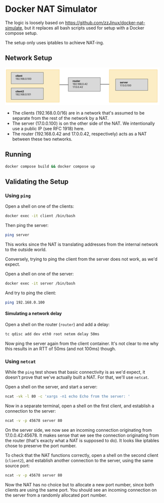 # Docker NAT Simulator

The logic is loosely based on https://github.com/zzJinux/docker-nat-simulate, but it replaces all bash scripts used for setup with a Docker compose setup.

The setup only uses iptables to achieve NAT-ing.

## Network Setup

<img title="Network Setup" src="network.png">

* The clients (192.168.0.0/16) are in a network that's assumed to be separate from the rest of the network by a NAT.
* The server (17.0.0.100) is on the other side of the NAT. We intentionally use a public IP (see RFC 1918) here.
* The router (192.168.0.42 and 17.0.0.42, respectively) acts as a NAT between these two networks.

## Running

```bash
docker compose build && docker compose up
```

## Validating the Setup

### Using `ping`

Open a shell on one of the clients:
```bash
docker exec -it client /bin/bash
```

Then ping the server:
```bash
ping server
```

This works since the NAT is translating addresses from the internal network to the outside world.

Conversely, trying to ping the client from the server does not work, as we'd expect.

Open a shell on one of the server:
```bash
docker exec -it server /bin/bash
```

And try to ping the client:
```bash
ping 192.168.0.100
```

#### Simulating a network delay

Open a shell on the router (`router`) and add a delay:
```bash
tc qdisc add dev eth0 root netem delay 50ms
```

Now ping the server again from the client container. It's not clear to me why this results in an RTT of 50ms (and not 100ms) though.

### Using `netcat`

While the `ping` test shows that basic connectivity is as we'd expect, it doesn't prove that we've actually built a NAT. For that, we'll use `netcat`.

Open a shell on the server, and start a server:
```bash
ncat -vk -l 80 -c 'xargs -n1 echo Echo from the server: '
```

Now in a separate terminal, open a shell on the first client, and establish a connection to the server:
```bash
ncat -v -p 45678 server 80
```

On the server side, we now see an incoming connection originating from 17.0.0.42:45678. It makes sense that we see the connection originating from the router (that's exacty what a NAT is supposed to do). It looks like iptables chose to preserve the port number.

To check that the NAT functions correctly, open a shell on the second client (`client2`), and establish another connection to the server, using the same source port:
```bash
ncat -v -p 45678 server 80
```

Now the NAT has no choice but to allocate a new port number, since both clients are using the same port. You should see an incoming connection on the server from a randomly allocated port number.
